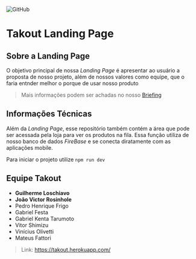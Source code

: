 ![GitHub](https://img.shields.io/github/license/AlvarezGui/takout-lp?style=flat-square)

# Takout Landing Page

## Sobre a Landing Page
O objetivo principal de nossa *Landing Page* é apresentar ao usuário a proposta de nosso projeto, além de nossos valores como equipe, que o faria entnder melhor o porque de usar nosso produto

> Mais informações podem ser achadas no nosso [Briefing](briefing.pdf)

## Informações Técnicas
Além da *Landing Page*, esse repositório também contém a área que pode ser acessada pela loja para ver os produtos na fila. Essa função utiliza de nosso banco de dados *FireBase* e se conecta diratamente com as aplicações mobile.

Para iniciar o projeto utilize  `npm run dev`

## Equipe Takout
- **Guilherme Loschiavo**
- **João Victor Rosinhole**
- Pedro Henrique Frigo
- Gabriel Festa
- Gabriel Kenta Tarumoto
- Vitor Shimizu
- Vinícius Olivetti
- Mateus Fattori

> Link: https://takout.herokuapp.com/
